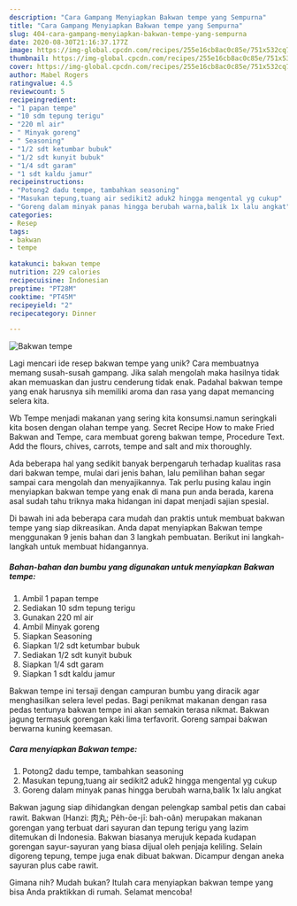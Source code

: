 ```yaml
---
description: "Cara Gampang Menyiapkan Bakwan tempe yang Sempurna"
title: "Cara Gampang Menyiapkan Bakwan tempe yang Sempurna"
slug: 404-cara-gampang-menyiapkan-bakwan-tempe-yang-sempurna
date: 2020-08-30T21:16:37.177Z
image: https://img-global.cpcdn.com/recipes/255e16cb8ac0c85e/751x532cq70/bakwan-tempe-foto-resep-utama.jpg
thumbnail: https://img-global.cpcdn.com/recipes/255e16cb8ac0c85e/751x532cq70/bakwan-tempe-foto-resep-utama.jpg
cover: https://img-global.cpcdn.com/recipes/255e16cb8ac0c85e/751x532cq70/bakwan-tempe-foto-resep-utama.jpg
author: Mabel Rogers
ratingvalue: 4.5
reviewcount: 5
recipeingredient:
- "1 papan tempe"
- "10 sdm tepung terigu"
- "220 ml air"
- " Minyak goreng"
- " Seasoning"
- "1/2 sdt ketumbar bubuk"
- "1/2 sdt kunyit bubuk"
- "1/4 sdt garam"
- "1 sdt kaldu jamur"
recipeinstructions:
- "Potong2 dadu tempe, tambahkan seasoning"
- "Masukan tepung,tuang air sedikit2 aduk2 hingga mengental yg cukup"
- "Goreng dalam minyak panas hingga berubah warna,balik 1x lalu angkat"
categories:
- Resep
tags:
- bakwan
- tempe

katakunci: bakwan tempe 
nutrition: 229 calories
recipecuisine: Indonesian
preptime: "PT28M"
cooktime: "PT45M"
recipeyield: "2"
recipecategory: Dinner

---
```



![Bakwan tempe](https://img-global.cpcdn.com/recipes/255e16cb8ac0c85e/751x532cq70/bakwan-tempe-foto-resep-utama.jpg)

Lagi mencari ide resep bakwan tempe yang unik? Cara membuatnya memang susah-susah gampang. Jika salah mengolah maka hasilnya tidak akan memuaskan dan justru cenderung tidak enak. Padahal bakwan tempe yang enak harusnya sih memiliki aroma dan rasa yang dapat memancing selera kita.

Wb Tempe menjadi makanan yang sering kita konsumsi.namun seringkali kita bosen dengan olahan tempe yang. Secret Recipe How to make Fried Bakwan and Tempe, cara membuat goreng bakwan tempe, Procedure Text. Add the flours, chives, carrots, tempe and salt and mix thoroughly.

Ada beberapa hal yang sedikit banyak berpengaruh terhadap kualitas rasa dari bakwan tempe, mulai dari jenis bahan, lalu pemilihan bahan segar sampai cara mengolah dan menyajikannya. Tak perlu pusing kalau ingin menyiapkan bakwan tempe yang enak di mana pun anda berada, karena asal sudah tahu triknya maka hidangan ini dapat menjadi sajian spesial.


Di bawah ini ada beberapa cara mudah dan praktis untuk membuat bakwan tempe yang siap dikreasikan. Anda dapat menyiapkan Bakwan tempe menggunakan 9 jenis bahan dan 3 langkah pembuatan. Berikut ini langkah-langkah untuk membuat hidangannya.

<!--inarticleads1-->

##### Bahan-bahan dan bumbu yang digunakan untuk menyiapkan Bakwan tempe:

1. Ambil 1 papan tempe
1. Sediakan 10 sdm tepung terigu
1. Gunakan 220 ml air
1. Ambil  Minyak goreng
1. Siapkan  Seasoning
1. Siapkan 1/2 sdt ketumbar bubuk
1. Sediakan 1/2 sdt kunyit bubuk
1. Siapkan 1/4 sdt garam
1. Siapkan 1 sdt kaldu jamur


Bakwan tempe ini tersaji dengan campuran bumbu yang diracik agar menghasilkan selera level pedas. Bagi penikmat makanan dengan rasa pedas tentunya bakwan tempe ini akan semakin terasa nikmat. Bakwan jagung termasuk gorengan kaki lima terfavorit. Goreng sampai bakwan berwarna kuning keemasan. 

<!--inarticleads2-->

##### Cara menyiapkan Bakwan tempe:

1. Potong2 dadu tempe, tambahkan seasoning
1. Masukan tepung,tuang air sedikit2 aduk2 hingga mengental yg cukup
1. Goreng dalam minyak panas hingga berubah warna,balik 1x lalu angkat


Bakwan jagung siap dihidangkan dengan pelengkap sambal petis dan cabai rawit. Bakwan (Hanzi: 肉丸; Pe̍h-ōe-jī: bah-oân) merupakan makanan gorengan yang terbuat dari sayuran dan tepung terigu yang lazim ditemukan di Indonesia. Bakwan biasanya merujuk kepada kudapan gorengan sayur-sayuran yang biasa dijual oleh penjaja keliling. Selain digoreng tepung, tempe juga enak dibuat bakwan. Dicampur dengan aneka sayuran plus cabe rawit. 

Gimana nih? Mudah bukan? Itulah cara menyiapkan bakwan tempe yang bisa Anda praktikkan di rumah. Selamat mencoba!
